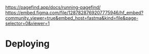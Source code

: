 https://pagefind.app/docs/running-pagefind/
https://embed.figma.com/file/1287828769207775946/hf_embed?community_viewer=true&embed_host=fastma&kind=file&page-selector=0&viewer=1

# Deploying